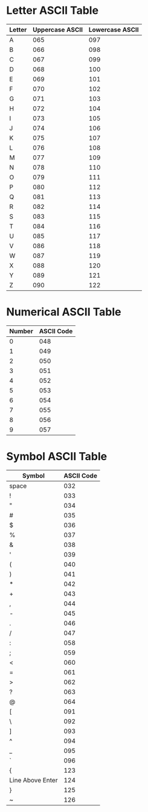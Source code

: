 # Letter ASCII Table

| Letter | Uppercase ASCII | Lowercase ASCII |
| - | - | - |
| A | 065 | 097 |
| B | 066 | 098 |
| C | 067 | 099 |
| D | 068 | 100 |
| E | 069 | 101 |
| F | 070 | 102 |
| G | 071 | 103 |
| H | 072 | 104 |
| I | 073 | 105 |
| J | 074 | 106 |
| K | 075 | 107 |
| L | 076 | 108 |
| M | 077 | 109 |
| N | 078 | 110 |
| O | 079 | 111 |
| P | 080 | 112 |
| Q | 081 | 113 |
| R | 082 | 114 |
| S | 083 | 115 |
| T | 084 | 116 |
| U | 085 | 117 |
| V | 086 | 118 |
| W | 087 | 119 |
| X | 088 | 120 |
| Y | 089 | 121 |
| Z | 090 | 122 |

# Numerical ASCII Table

| Number | ASCII Code |
| - | - |
| 0 | 048 |
| 1 | 049 |
| 2 | 050 |
| 3 | 051 |
| 4 | 052 |
| 5 | 053 |
| 6 | 054 |
| 7 | 055 |
| 8 | 056 |
| 9 | 057 |

# Symbol ASCII Table

| Symbol | ASCII Code |
| - | - |
| space | 032 |
| ! | 033 |
| " | 034 |
| # | 035 |
| $ | 036 |
| % | 037 |
| & | 038 |
| ' | 039 |
| ( | 040 |
| ) | 041 |
| * | 042 |
| + | 043 |
| , | 044 |
| - | 045 |
| . | 046 |
| / | 047 |
| : | 058 |
| ; | 059 |
| < | 060 |
| = | 061 |
| > | 062 |
| ? | 063 |
| @ | 064 |
| [ | 091 |
| \ | 092 |
| ] | 093 |
| ^ | 094 |
| _ | 095 |
| ` | 096 |
| { | 123 |
| Line Above Enter | 124 |
| } | 125 |
| ~ | 126 |
